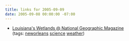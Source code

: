 ```yaml
---
title: links for 2005-09-09
date: 2005-09-08 00:00:00 -07:00
---
```


<ul class="delicious">
	<li>
		<div class="delicious-link"><a href="http://www3.nationalgeographic.com/ngm/0410/feature5/">Louisiana's Wetlands @ National Geographic Magazine</a></div>
		<div class="delicious-tags">(tags: <a href="http://del.icio.us/torrez/neworleans">neworleans</a> <a href="http://del.icio.us/torrez/science">science</a> <a href="http://del.icio.us/torrez/weather">weather</a>)</div>
	</li>
</ul>
